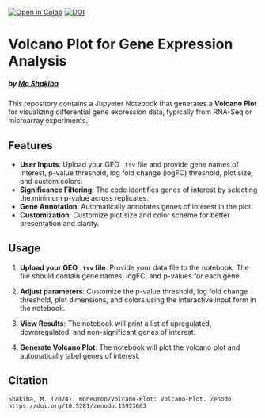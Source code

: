 [![Open in Colab](https://colab.research.google.com/assets/colab-badge.svg)](https://colab.research.google.com/drive/12v1M7eNUXDem2RFR0TIsBe-NBgKjlny4?usp=sharing)
[![DOI](https://zenodo.org/badge/DOI/10.5281/zenodo.13923663.svg)](https://doi.org/10.5281/zenodo.13923663)

# Volcano Plot for Gene Expression Analysis
##### by [Mo Shakiba](https://github.com/moneuron)

This repository contains a Jupyeter Notebook that generates a **Volcano Plot** for visualizing differential gene expression data, typically from RNA-Seq or microarray experiments.

## Features

- **User Inputs**: Upload your GEO `.tsv` file and provide gene names of interest, p-value threshold, log fold change (logFC) threshold, plot size, and custom colors.
- **Significance Filtering**: The code identifies genes of interest by selecting the minimum p-value across replicates.
- **Gene Annotation**: Automatically annotates genes of interest in the plot.
- **Customization**: Customize plot size and color scheme for better presentation and clarity.

## Usage

1. **Upload your GEO `.tsv` file**: Provide your data file to the notebook. The file should contain gene names, logFC, and p-values for each gene.
   
2. **Adjust parameters**: Customize the p-value threshold, log fold change threshold, plot dimensions, and colors using the interactive input form in the notebook.

3. **View Results**: The notebook will print a list of upregulated, downregulated, and non-significant genes of interest.
   
4. **Generate Volcano Plot**: The notebook will plot the volcano plot and automatically label genes of interest.



## Citation
```
Shakiba, M. (2024). moneuron/Volcano-Plot: Volcano-Plot. Zenodo. https://doi.org/10.5281/zenodo.13923663
```

